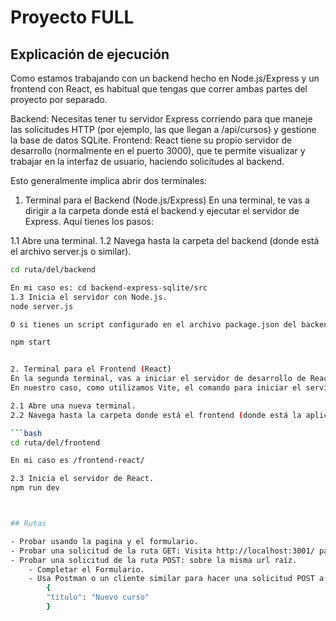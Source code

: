 # Proyecto FULL

## Explicación de ejecución

Como estamos trabajando con un backend hecho en Node.js/Express y un frontend con React, es habitual que tengas que correr ambas partes del proyecto por separado.

Backend: Necesitas tener tu servidor Express corriendo para que maneje las solicitudes HTTP (por ejemplo, las que llegan a /api/cursos) y gestione la base de datos SQLite.
Frontend: React tiene su propio servidor de desarrollo (normalmente en el puerto 3000), que te permite visualizar y trabajar en la interfaz de usuario, haciendo solicitudes al backend.

Esto generalmente implica abrir dos terminales:

1. Terminal para el Backend (Node.js/Express)
En una terminal, te vas a dirigir a la carpeta donde está el backend y ejecutar el servidor de Express. Aquí tienes los pasos:

1.1 Abre una terminal.
1.2 Navega hasta la carpeta del backend (donde está el archivo server.js o similar).

```bash
cd ruta/del/backend

En mi caso es: cd backend-express-sqlite/src
1.3 Inicia el servidor con Node.js.
node server.js

O si tienes un script configurado en el archivo package.json del backend, como "start": "node server.js", puedes ejecutar:

npm start


2. Terminal para el Frontend (React)
En la segunda terminal, vas a iniciar el servidor de desarrollo de React (normalmente con npm start o yarn start).
En nuestro caso, como utilizamos Vite, el comando para iniciar el servidor de desarrollo es "npm run dev"

2.1 Abre una nueva terminal.
2.2 Navega hasta la carpeta donde está el frontend (donde está la aplicación React, generalmente la carpeta frontend o similar).

```bash
cd ruta/del/frontend

En mi caso es /frontend-react/

2.3 Inicia el servidor de React.
npm run dev



## Rutas

- Probar usando la pagina y el formulario.
- Probar una solicitud de la ruta GET: Visita http://localhost:3001/ para obtener el listado de cursos.
- Probar una solicitud de la ruta POST: sobre la misma url raíz.
    - Completar el Formulario.
    - Usa Postman o un cliente similar para hacer una solicitud POST a http://localhost:3001/ con un cuerpo JSON como este:
        {
        "titulo": "Nuevo curso"
        }

